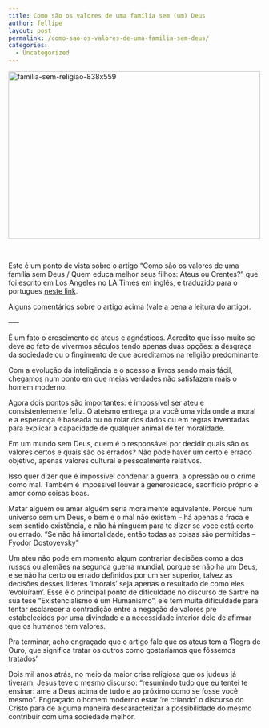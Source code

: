 ```yaml
---
title: Como são os valores de uma família sem (um) Deus
author: fellipe
layout: post
permalink: /como-sao-os-valores-de-uma-familia-sem-deus/
categories:
  - Uncategorized
---
```

[<img class="wp-image-347 aligncenter" alt="familia-sem-religiao-838x559" src="http://fellipebrito.com/wp-content/uploads/2015/02/familia-sem-religiao-838x559.jpg" width="503" height="335" />][1]

&nbsp;

Este é um ponto de vista sobre o artigo &#8220;Como são os valores de uma família sem Deus / Quem educa melhor seus filhos: Ateus ou Crentes?&#8221; que foi escrito em Los Angeles no LA Times em inglês, e traduzido para o portugues <a href="http://hypescience.com/pais-religiosos-ou-sem-religiao-quem-cria-os-filhos-melhor" target="_blank">neste link</a>.

Alguns comentários sobre o artigo acima (vale a pena a leitura do artigo).

&#8212;&#8211;

É um fato o crescimento de ateus e agnósticos. Acredito que isso muito se deve ao fato de vivermos séculos tendo apenas duas opções: a desgraça da sociedade ou o fingimento de que acreditamos na religião predominante.

<div>
  <p>
    Com a evolução da inteligência e o acesso a livros sendo mais fácil, chegamos num ponto em que meias verdades não satisfazem mais o homem moderno.
  </p>
  
  <p>
    Agora dois pontos são importantes: é impossível ser ateu e consistentemente feliz. O ateísmo entrega pra você uma vida onde a moral e a esperança é baseada ou no rolar dos dados ou em regras inventadas para explicar a capacidade de qualquer animal de ter moralidade.
  </p>
  
  <p>
    Em um mundo sem Deus, quem é o responsável por decidir quais são os valores certos e quais são os errados? Não pode haver um certo e errado objetivo, apenas valores cultural e pessoalmente relativos.
  </p>
  
  <p>
    Isso quer dizer que é impossível condenar a guerra, a opressão ou o crime como mal. Também é impossível louvar a generosidade, sacrificio próprio e amor como coisas boas.
  </p>
  
  <p>
    Matar alguém ou amar alguém seria moralmente equivalente. Porque num universo sem um Deus, o bem e o mal não existem &#8211; há apenas a fraca e sem sentido existência, e não há ninguém para te dizer se voce está certo ou errado. &#8220;Se não há imortalidade, então todas as coisas são permitidas &#8211; Fyodor Dostoyevsky&#8221;
  </p>
  
  <p>
    Um ateu não pode em momento algum contrariar decisões como a dos russos ou alemães na segunda guerra mundial, porque se não ha um Deus, e se não ha certo ou errado definidos por um ser superior, talvez as decisões desses lideres &#8216;imorais&#8217; seja apenas o resultado de como eles &#8216;evoluíram&#8217;. Esse é o principal ponto de dificuldade no discurso de Sartre na sua tese &#8220;Existencialismo é um Humanismo&#8221;, ele tem muita dificuldade para tentar esclarecer a contradição entre a negação de valores pre estabelecidos por uma divindade e a necessidade interior dele de afirmar que os humanos tem valores.
  </p>
  
  <p>
    Pra terminar, acho engraçado que o artigo fale que os ateus tem a &#8216;Regra de Ouro, que significa tratar os outros como gostaríamos que fôssemos tratados&#8217;
  </p>
  
  <p>
    Dois mil anos atrás, no meio da maior crise religiosa que os judeus já tiveram, Jesus teve o mesmo discurso: &#8220;resumindo tudo que eu tentei te ensinar: ame a Deus acima de tudo e ao próximo como se fosse você mesmo&#8221;. Engraçado o homem moderno estar &#8216;re criando&#8217; o discurso do Cristo para de alguma maneira descaracterizar a possibilidade do mesmo contribuir com uma sociedade melhor.
  </p>
</div>

 [1]: http://fellipebrito.com/wp-content/uploads/2015/02/familia-sem-religiao-838x559.jpg